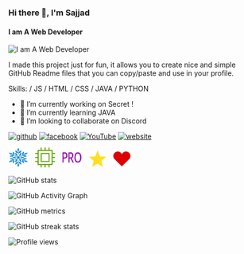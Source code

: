 ### Hi there 👋, I'm Sajjad 
#### I am A Web Developer
![I am A Web Developer](https://scontent.fdac116-1.fna.fbcdn.net/v/t39.30808-6/p526x296/241204615_405558974519310_22318530480790200_n.jpg?_nc_cat=103&ccb=1-5&_nc_sid=8bfeb9&_nc_ohc=7xTw-zimrskAX9sEWay&_nc_ht=scontent.fdac116-1.fna&oh=33a562790d54b3eeb03d80a51bb6fc55&oe=619DE67E)

I made this project just for fun, it allows you to create nice and simple GitHub Readme files that you can copy/paste and use in your profile.

Skills: / JS / HTML / CSS / JAVA / PYTHON

- 🔭 I’m currently working on Secret !  
- 🌱 I’m currently learning JAVA 
- 👯 I’m looking to collaborate on Discord 


[<img src='https://cdn.jsdelivr.net/npm/simple-icons@3.0.1/icons/github.svg' alt='github' height='40'>](https://github.com/sajjad114)  [<img src='https://cdn.jsdelivr.net/npm/simple-icons@3.0.1/icons/facebook.svg' alt='facebook' height='40'>](https://www.facebook.com/https://www.facebook.com/gaming/sajjadm416)  [<img src='https://cdn.jsdelivr.net/npm/simple-icons@3.0.1/icons/youtube.svg' alt='YouTube' height='40'>](https://www.youtube.com/channel/https://www.youtube.com/channel/UCYtQXrGSEqJfM5ZrRFjyFpQ)  [<img src='https://cdn.jsdelivr.net/npm/simple-icons@3.0.1/icons/icloud.svg' alt='website' height='40'>](https://sajjad114.github.io/darkcraftersbd/index.html)  

<a href='https://archiveprogram.github.com/'><img src='https://raw.githubusercontent.com/acervenky/animated-github-badges/master/assets/acbadge.gif' width='40' height='40'></a> <a href='https://docs.github.com/en/developers'><img src='https://raw.githubusercontent.com/acervenky/animated-github-badges/master/assets/devbadge.gif' width='40' height='40'></a> <a href='https://github.com/pricing'><img src='https://raw.githubusercontent.com/acervenky/animated-github-badges/master/assets/pro.gif' width='40' height='40'></a> <a href='https://stars.github.com/'><img src='https://raw.githubusercontent.com/acervenky/animated-github-badges/master/assets/starbadge.gif' width='35' height='35'></a> <a href='https://docs.github.com/en/github/supporting-the-open-source-community-with-github-sponsors'><img src='https://raw.githubusercontent.com/acervenky/animated-github-badges/master/assets/sponsorbadge.gif' width='35' height='35'></a> 

![GitHub stats](https://github-readme-stats.vercel.app/api?username=sajjad114&show_icons=true)  

![GitHub Activity Graph](https://activity-graph.herokuapp.com/graph?username=sajjad114)  

![GitHub metrics](https://metrics.lecoq.io/sajjad114)  

![GitHub streak stats](https://github-readme-streak-stats.herokuapp.com/?user=sajjad114)  

![Profile views](https://gpvc.arturio.dev/sajjad114)  
